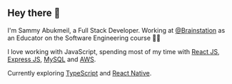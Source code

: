 ## Hey there 👋

I'm Sammy Abukmeil, a Full Stack Developer. Working at [@Brainstation](https://brainstation.io/) as an Educator on the Software Engineering course :man_teacher:

I love working with JavaScript, spending most of my time with [React JS](https://reactjs.org/), [Express JS](https://expressjs.com/), [MySQL](https://www.mysql.com/) and [AWS](https://aws.amazon.com/).

Currently exploring [TypeScript](https://www.typescriptlang.org/) and [React Native](https://reactnative.dev/).
